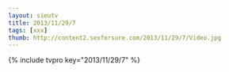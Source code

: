 ```yaml
--- 
layout: sieutv
title: 2013/11/29/7
tags: [xxx]
thumb: http://content2.sexforsure.com/2013/11/29/7/Video.jpg
---
```

{% include tvpro key="2013/11/29/7" %} 

